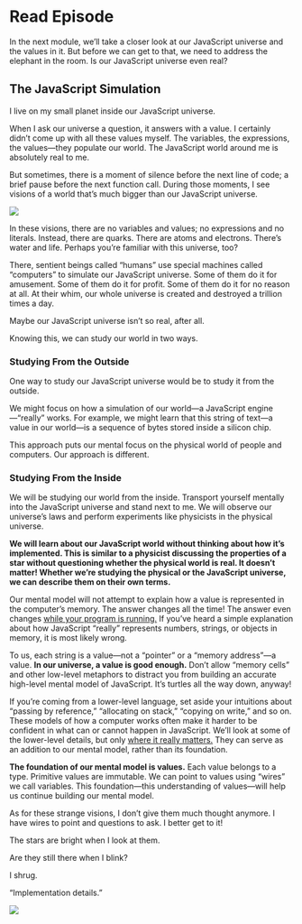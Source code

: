 # Read Episode
In the next module, we’ll take a closer look at our JavaScript universe and the values in it. But before we can get to that, we need to address the elephant in the room. Is our JavaScript universe even real?

## The JavaScript Simulation
I live on my small planet inside our JavaScript universe.

When I ask our universe a question, it answers with a value. I certainly didn’t come up with all these values myself. The variables, the expressions, the values—they populate our world. The JavaScript world around me is absolutely real to me.

But sometimes, there is a moment of silence before the next line of code; a brief pause before the next function call. During those moments, I see visions of a world that’s much bigger than our JavaScript universe.

[![](https://res.cloudinary.com/marcomontalbano/image/upload/v1666269519/video_to_markdown/images/video--b6e7c61246a051d02ce5d4cf89123274-c05b58ac6eb4c4700831b2b3070cd403.jpg)](https://res.cloudinary.com/dg3gyk0gu/video/upload/f_auto/just-javascript-email-images/jj04/dream-glitch-optim-mp4.mp4 "")

In these visions, there are no variables and values; no expressions and no literals. Instead, there are quarks. There are atoms and electrons. There’s water and life. Perhaps you’re familiar with this universe, too?

There, sentient beings called “humans” use special machines called “computers” to simulate our JavaScript universe. Some of them do it for amusement. Some of them do it for profit. Some of them do it for no reason at all. At their whim, our whole universe is created and destroyed a trillion times a day.

Maybe our JavaScript universe isn’t so real, after all.

Knowing this, we can study our world in two ways.

### Studying From the Outside
One way to study our JavaScript universe would be to study it from the outside.

We might focus on how a simulation of our world—a JavaScript engine—“really” works. For example, we might learn that this string of text—a value in our world—is a sequence of bytes stored inside a silicon chip.

This approach puts our mental focus on the physical world of people and computers. Our approach is different.

### Studying From the Inside
We will be studying our world from the inside. Transport yourself mentally into the JavaScript universe and stand next to me. We will observe our universe’s laws and perform experiments like physicists in the physical universe.

**We will learn about our JavaScript world without thinking about how it’s implemented. This is similar to a physicist discussing the properties of a star without questioning whether the physical world is real. It doesn’t matter! Whether we’re studying the physical or the JavaScript universe, we can describe them on their own terms.**

Our mental model will not attempt to explain how a value is represented in the computer’s memory. The answer changes all the time! The answer even changes [while your program is running.](https://v8.dev/blog/react-cliff) If you’ve heard a simple explanation about how JavaScript “really” represents numbers, strings, or objects in memory, it is most likely wrong.

To us, each string is a value—not a “pointer” or a “memory address”—a value. **In our universe, a value is good enough.** Don’t allow “memory cells” and other low-level metaphors to distract you from building an accurate high-level mental model of JavaScript. It’s turtles all the way down, anyway!

If you’re coming from a lower-level language, set aside your intuitions about “passing by reference,” “allocating on stack,” “copying on write,” and so on. These models of how a computer works often make it harder to be confident in what can or cannot happen in JavaScript. We’ll look at some of the lower-level details, but only [where it really matters.](https://www.joelonsoftware.com/2002/11/11/the-law-of-leaky-abstractions/) They can serve as an addition to our mental model, rather than its foundation.

**The foundation of our mental model is values.** Each value belongs to a type. Primitive values are immutable. We can point to values using “wires” we call variables. This foundation—this understanding of values—will help us continue building our mental model.

As for these strange visions, I don’t give them much thought anymore. I have wires to point and questions to ask. I better get to it!

The stars are bright when I look at them.

Are they still there when I blink?

I shrug.

“Implementation details.”

[![](https://res.cloudinary.com/marcomontalbano/image/upload/v1666269730/video_to_markdown/images/video--ea226dac1ec7774f48915f180bfd6ca7-c05b58ac6eb4c4700831b2b3070cd403.jpg)](https://res.cloudinary.com/dg3gyk0gu/video/upload/f_auto/just-javascript-email-images/jj04/dream-glitch-meta-optim-mp4.mp4 "")
